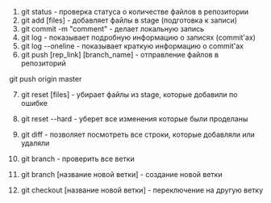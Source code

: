 1. git status - проверка статуса о количестве файлов в репозитории
2. git add [files] - добавляет файлы в stage (подготовка к записи)
3. git commit -m "comment" - делает локальную запись
4. git log - показывает подробную информацию о записях (commit'ах)
5. git log --oneline - показывает краткую информацию о  commit'ах
6. git push [rep_link] [branch_name] - отправление файлов в репозиторий

git push origin master

7. git reset [files] - убирает файлы из stage, которые добавили по ошибке
8. git reset --hard - уберет все изменения которые были проделаны
9. git diff - позволяет посмотреть все строки, которые добавляли или удаляли

10. git branch - проверить все ветки
11. git branch [название новой ветки] - создание новой ветки
12. git checkout [название новой ветки] - переключение на другую ветку